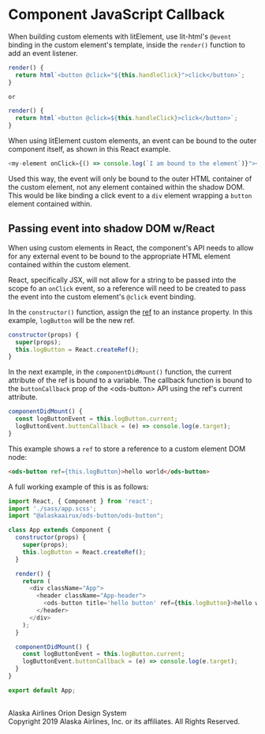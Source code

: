 # Component JavaScript Callback

When building custom elements with litElement, use lit-html's `@event` binding in the custom element's template, inside the `render()` function to add an event listener.

```javascript
render() {
  return html`<button @click="${this.handleClick}">click</button>`;
}

or

render() {
  return html`<button @click=${this.handleClick}>click</button>`;
}
```

When using litElement custom elements, an event can be bound to the outer component itself, as shown in this React example.

```js
<my-element onClick={() => console.log(`I am bound to the element`)}"></my-element>
```

Used this way, the event will only be bound to the outer HTML container of the custom element, not any element contained within the shadow DOM. This would be like binding a click event to a `div` element wrapping a `button` element contained within.

## Passing event into shadow DOM w/React

When using custom elements in React, the component's API needs to allow for any external event to be bound to the appropriate HTML element contained within the custom element.

React, specifically JSX, will not allow for a string to be passed into the scope fo an `onClick` event, so a reference will need to be created to pass the event into the custom element's `@click` event binding.

In the `constructor()` function, assign the [ref](https://reactjs.org/docs/refs-and-the-dom.html) to an instance property. In this example, `logButton` will be the new ref.

```javascript
constructor(props) {
  super(props);
  this.logButton = React.createRef();
}
```

In the next example, in the `componentDidMount()` function, the current attribute of the ref is bound to a variable. The callback function is bound to the `buttonCallback` prop of the \<ods-button> API using the ref's current attribute.

```js
componentDidMount() {
  const logButtonEvent = this.logButton.current;
  logButtonEvent.buttonCallback = (e) => console.log(e.target);
}
```

This example shows a `ref` to store a reference to a custom element DOM node:

```html
<ods-button ref={this.logButton}>hello world</ods-button>
```

A full working example of this is as follows:

```javascript
import React, { Component } from 'react';
import './sass/app.scss';
import "@alaskaairux/ods-button/ods-button";

class App extends Component {
  constructor(props) {
    super(props);
    this.logButton = React.createRef();
  }

  render() {
    return (
      <div className="App">
        <header className="App-header">
          <ods-button title='hello button' ref={this.logButton}>hello world</ods-button>
        </header>
      </div>
    );
  }

  componentDidMount() {
    const logButtonEvent = this.logButton.current;
    logButtonEvent.buttonCallback = (e) => console.log(e.target);
  }
}

export default App;
```

##

<footer>
Alaska Airlines Orion Design System<br>
Copyright 2019 Alaska Airlines, Inc. or its affiliates. All Rights Reserved.
</footer>
